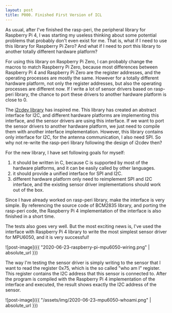```yaml
---
layout: post
title: P000. Finished First Version of ICL
---
```


As usual, after I've finished the rasp-peri, the peripheral library for Raspberry Pi 4, I was starting my useless thinking about some potential problems that probably don't even exist for me. That is, what if I need to use this library for Raspberry Pi Zero? And what if I need to port this library to another totally different hardware platform?

For using this library on Raspberry Pi Zero, I can probably change the macros to match Raspberry Pi Zero, because most differences between Raspberry Pi 4 and Raspberry Pi Zero are the register addresses, and the operating processes are mostly the same. However for a totally different hardware platform, not only the register addresses, but also the operating processes are different now. If I write a lot of sensor drivers based on rasp-peri library, the chance to port these drivers to another hardware platform is close to 0.

The [i2cdev library](https://github.com/jrowberg/i2cdevlib) has inspired me. This library has created an abstract interface for I2C, and different hardware platforms are implementing this interface, and the sensor drivers are using this interface. If we want to port the sensor drivers to another hardware platform, we just need to compile them with another interface implementation. However, this library contains only interface for I2C, for the antenna communication, I also need SPI. So why not re-write the rasp-peri library following the design of i2cdev then?

For the new library, I have set following goals for myself:
1. it should be written in C, because C is supported by most of the hardware platforms, and it can be easily called by other languages.
1. it should provide a unified interface for SPI and I2C.
1. different hardware platform only need to reimplement SPI and I2C interface, and the existing sensor driver implementations should work out of the box.

Since I have already worked on rasp-peri library, make the interface is very simple. By referencing the source code of BCM2835 library, and porting the rasp-peri code, the Raspberry Pi 4 implementation of the interface is also finished in a short time.

The tests also goes very well. But the most exciting news is, I've used the interface with Raspberry Pi 4 library to write the most simplest sensor driver for MPU6050, and it is very successful!

![post-image]({{ "2020-06-23-raspberry-pi-mpu6050-wiring.png" | absolute_url }})

The way I'm testing the sensor driver is simply writing to the sensor that I want to read the register 0x75, which is the so called "who am I" register. This register contains the I2C address that this sensor is connected to. After the program is compiled with the Raspberry Pi 4 implementation of the interface and executed, the result shows exactly the I2C address of the sensor.

![post-image]({{ "/assets/img/2020-06-23-mpu6050-whoami.png" | absolute_url }})
